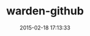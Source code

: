 ---
layout: post
title:  "warden-github"
repo:   "atmos/warden-github"
date:   2015-02-18 17:13:33
gemurl: http://github.com/atmos/warden-github
---